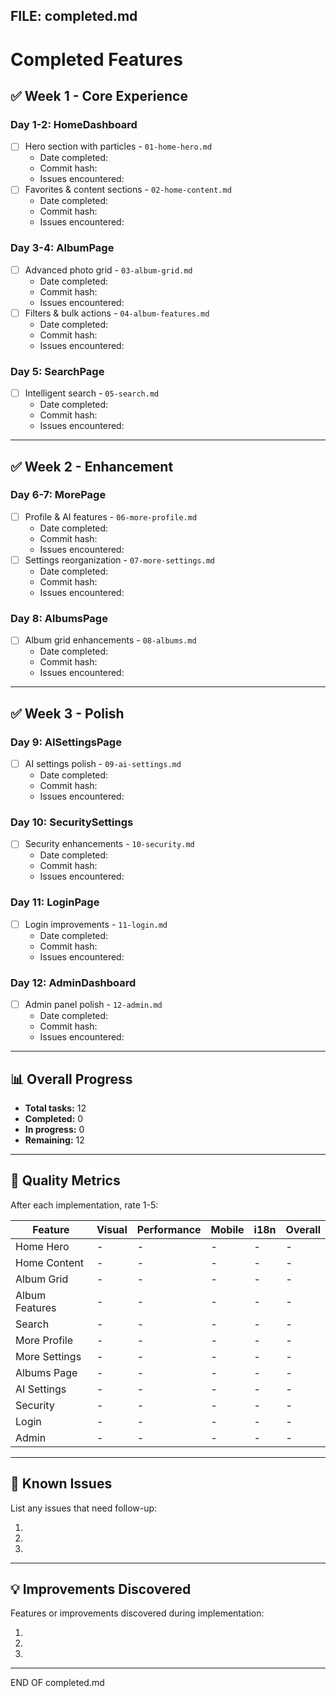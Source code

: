 ## FILE: completed.md

# Completed Features

## ✅ Week 1 - Core Experience

### Day 1-2: HomeDashboard

- [ ] Hero section with particles - `01-home-hero.md`
  - Date completed:
  - Commit hash:
  - Issues encountered:
- [ ] Favorites & content sections - `02-home-content.md`
  - Date completed:
  - Commit hash:
  - Issues encountered:

### Day 3-4: AlbumPage

- [ ] Advanced photo grid - `03-album-grid.md`
  - Date completed:
  - Commit hash:
  - Issues encountered:
- [ ] Filters & bulk actions - `04-album-features.md`
  - Date completed:
  - Commit hash:
  - Issues encountered:

### Day 5: SearchPage

- [ ] Intelligent search - `05-search.md`
  - Date completed:
  - Commit hash:
  - Issues encountered:

---

## ✅ Week 2 - Enhancement

### Day 6-7: MorePage

- [ ] Profile & AI features - `06-more-profile.md`
  - Date completed:
  - Commit hash:
  - Issues encountered:
- [ ] Settings reorganization - `07-more-settings.md`
  - Date completed:
  - Commit hash:
  - Issues encountered:

### Day 8: AlbumsPage

- [ ] Album grid enhancements - `08-albums.md`
  - Date completed:
  - Commit hash:
  - Issues encountered:

---

## ✅ Week 3 - Polish

### Day 9: AISettingsPage

- [ ] AI settings polish - `09-ai-settings.md`
  - Date completed:
  - Commit hash:
  - Issues encountered:

### Day 10: SecuritySettings

- [ ] Security enhancements - `10-security.md`
  - Date completed:
  - Commit hash:
  - Issues encountered:

### Day 11: LoginPage

- [ ] Login improvements - `11-login.md`
  - Date completed:
  - Commit hash:
  - Issues encountered:

### Day 12: AdminDashboard

- [ ] Admin panel polish - `12-admin.md`
  - Date completed:
  - Commit hash:
  - Issues encountered:

---

## 📊 Overall Progress

- **Total tasks:** 12
- **Completed:** 0
- **In progress:** 0
- **Remaining:** 12

---

## 🎯 Quality Metrics

After each implementation, rate 1-5:

| Feature        | Visual | Performance | Mobile | i18n | Overall |
| -------------- | ------ | ----------- | ------ | ---- | ------- |
| Home Hero      | -      | -           | -      | -    | -       |
| Home Content   | -      | -           | -      | -    | -       |
| Album Grid     | -      | -           | -      | -    | -       |
| Album Features | -      | -           | -      | -    | -       |
| Search         | -      | -           | -      | -    | -       |
| More Profile   | -      | -           | -      | -    | -       |
| More Settings  | -      | -           | -      | -    | -       |
| Albums Page    | -      | -           | -      | -    | -       |
| AI Settings    | -      | -           | -      | -    | -       |
| Security       | -      | -           | -      | -    | -       |
| Login          | -      | -           | -      | -    | -       |
| Admin          | -      | -           | -      | -    | -       |

---

## 🐛 Known Issues

List any issues that need follow-up:

1.
2.
3.

---

## 💡 Improvements Discovered

Features or improvements discovered during implementation:

1.
2.
3.

---

END OF completed.md

